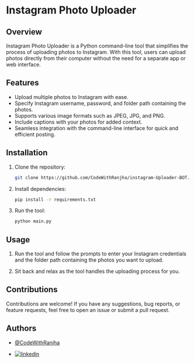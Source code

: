 # Instagram Photo Uploader



## Overview

Instagram Photo Uploader is a Python command-line tool that simplifies the process of uploading photos to Instagram. With this tool, users can upload photos directly from their computer without the need for a separate app or web interface.

## Features

- Upload multiple photos to Instagram with ease.
- Specify Instagram username, password, and folder path containing the photos.
- Supports various image formats such as JPEG, JPG, and PNG.
- Include captions with your photos for added context.
- Seamless integration with the command-line interface for quick and efficient posting.

## Installation

1. Clone the repository:

    ```bash
    git clone https://github.com/CodeWithRanjha/instagram-Uploader-BOT.git
    ```

2. Install dependencies:

    ```bash
    pip install -r requirements.txt
    ```

3. Run the tool:

    ```bash
    python main.py
    ```

## Usage

1. Run the tool and follow the prompts to enter your Instagram credentials and the folder path containing the photos you want to upload.

2. Sit back and relax as the tool handles the uploading process for you.

## Contributions

Contributions are welcome! If you have any suggestions, bug reports, or feature requests, feel free to open an issue or submit a pull request.
## Authors

- [@CodeWithRanjha](https://github.com/CodeWithRanjHa)

- [![linkedin](https://img.shields.io/badge/linkedin-0A66C2?style=for-the-badge&logo=linkedin&logoColor=white)](https://www.linkedin.com/in/wasim-nawaz/)



